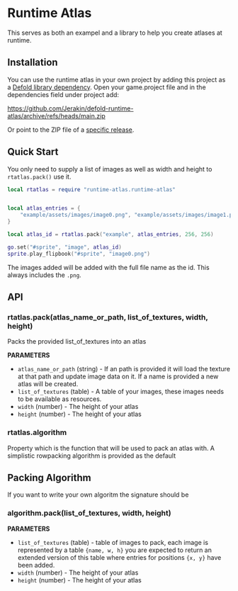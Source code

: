 # Runtime Atlas

This serves as both an exampel and a library to help you create atlases at runtime.

## Installation
You can use the runtime atlas in your own project by adding this project as a [Defold library dependency](http://www.defold.com/manuals/libraries/). Open your game.project file and in the dependencies field under project add:

https://github.com/Jerakin/defold-runtime-atlas/archive/refs/heads/main.zip

Or point to the ZIP file of a [specific release](https://github.com/Jerakin/defold-runtime-atlas/releases).

## Quick Start
You only need to supply a list of images as well as width and height to `rtatlas.pack()` use it.

```lua
local rtatlas = require "runtime-atlas.runtime-atlas"


local atlas_entries = {
    "example/assets/images/image0.png", "example/assets/images/image1.png"
}

local atlas_id = rtatlas.pack("example", atlas_entries, 256, 256)

go.set("#sprite", "image", atlas_id)
sprite.play_flipbook("#sprite", "image0.png")
```

The images added will be added with the full file name as the id. This always includes the `.png`.

## API

### rtatlas.pack(atlas_name_or_path, list_of_textures, width, height)
Packs the provided list_of_textures into an atlas

**PARAMETERS**
* ```atlas_name_or_path``` (string) - If an path is provided it will load the texture at that path and update image data on it. If a name is provided a new atlas will be created.
* ```list_of_textures``` (table) - A table of your images, these images needs to be available as resources.
* ```width``` (number) - The height of your atlas
* ```height``` (number) - The height of your atlas


### rtatlas.algorithm
Property which is the function that will be used to pack an atlas with. A simplistic rowpacking algorithm is provided as the default

## Packing Algorithm
If you want to write your own algoritm the signature should be
### algorithm.pack(list_of_textures, width, height)

**PARAMETERS**
* ```list_of_textures``` (table) - table of images to pack, each image is represented by a table `{name, w, h}` you are expected to return an extended version of this table where entries for positions `{x, y}` have been added.
* ```width``` (number) - The height of your atlas
* ```height``` (number) - The height of your atlas

